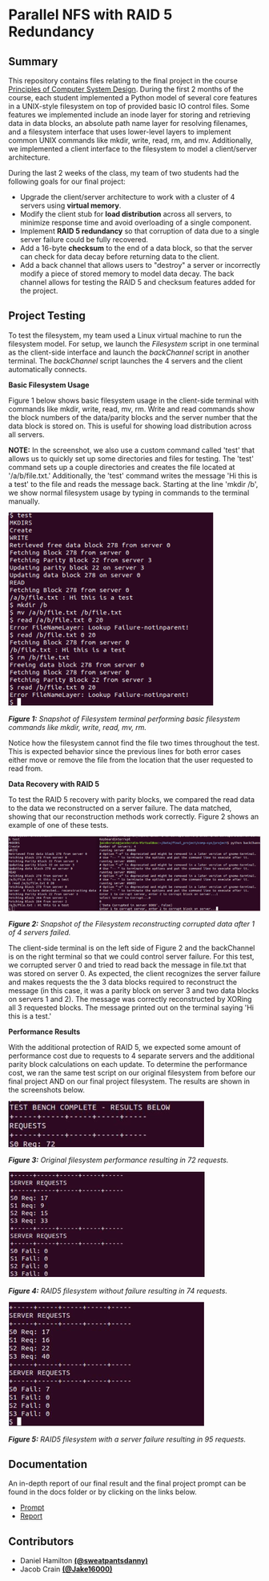 # Parallel NFS with RAID 5 Redundancy

## Summary

This repository contains files relating to the final project in the course [Principles of Computer System Design](https://www.ece.ufl.edu/wp-content/uploads/syllabi/Fall2019/EEL4736_Prin_Comp_Sys_Figueiredo_Fall_2019.pdf). During the first 2 months of the course, each student implemented a Python model of several core features in a UNIX-style filesystem on top of provided basic IO control files. Some features we implemented include an inode layer for storing and retrieving data in data blocks,  an absolute path name layer for resolving filenames, and a filesystem interface that uses lower-level layers to implement common UNIX commands like mkdir, write, read, rm, and mv. Additionally, we implemented a client interface to the filesystem to model a client/server architecture. 

During the last 2 weeks of the class, my team of two students had the following goals for our final project:
- Upgrade the client/server architecture to work with a cluster of 4 servers using **virtual memory**.
- Modify the client stub for **load distribution** across all servers, to minimize response time and avoid overloading of a single component.
- Implement **RAID 5 redundancy** so that corruption of data due to a single server failure could be fully recovered.
- Add a 16-byte **checksum** to the end of a data block, so that the server can check for data decay before returning data to the client.
- Add a back channel that allows users to "destroy" a server or incorrectly modify a piece of stored memory to model data decay. The back channel allows for testing the RAID 5 and checksum features added for the project.

## Project Testing

To test the filesystem, my team used a Linux virtual machine to run the filesystem model. For setup, we launch the _Filesystem_ script in one terminal as the client-side interface and launch the _backChannel_ script in another terminal. The _backChannel_ script launches the 4 servers and the client automatically connects.

**Basic Filesystem Usage**

Figure 1 below shows basic filesystem usage in the client-side terminal with commands like mkdir, write, read, mv, rm.  Write and read commands show the block numbers of the data/parity blocks and the server number that the data block is stored on.  This is useful for showing load distribution across all servers.

**NOTE:** In the screenshot, we also use a custom command called 'test' that allows us to quickly set up some directories and files for testing. The 'test' command sets up a couple directories and creates the file located at '/a/b/file.txt.' Additionally,  the 'test' command writes the message 'Hi this is a test' to the file and reads the message back. Starting at the line 'mkdir /b', we show normal filesystem usage by typing in commands to the terminal manually.

![Basic file system usage](./images/BasicFilesystemUsage.PNG)

***Figure 1:** Snapshot of Filesystem terminal performing basic filesystem commands like mkdir, write, read, mv, rm.*

Notice how the filesystem cannot find the file two times throughout the test. This is expected behavior since the previous lines for both error cases either move or remove the file from the location that the user requested to read from. 

**Data Recovery with RAID 5**

To test the RAID 5 recovery with parity blocks, we compared the read data to the data we reconstructed on a server failure. The data matched, showing that our reconstruction methods work correctly.  Figure 2 shows an example of one of these tests. 

![RAID 5 Recovery](./images/RAID5.PNG)

***Figure 2:** Snapshot of the Filesystem reconstructing corrupted data after 1 of 4 servers failed.*

The client-side terminal is on the left side of Figure 2 and the backChannel is on the right terminal so that we could control server failure. For this test, we corrupted server 0 and tried to read back the message in file.txt that was stored on server 0. As expected, the client recognizes the server failure and makes requests the the 3 data blocks required to reconstruct the message (in this case, it was a parity block on server 3 and two data blocks on servers 1 and 2). The message was correctly reconstructed by XORing all 3 requested blocks. The message printed out on the terminal saying 'Hi this is a test.'    

**Performance Results**

With the additional protection of RAID 5, we expected some amount of performance cost due to requests to 4 separate servers and the additional parity block calculations on each update. To determine the performance cost, we ran the same test script on our original filesystem from before our final project AND on our final project filesystem. The results are shown in the screenshots below.

![RAID 5 Recovery](./images/OriginalFilesystem.PNG)

***Figure 3:** Original filesystem performance resulting in 72 requests.*

![RAID 5 Recovery](./images/RAID5NoFailure.PNG)

***Figure 4:** RAID5 filesystem without failure resulting in 74 requests.*

![RAID 5 Recovery](./images/RAID5WithFailure.PNG)

***Figure 5:** RAID5 filesystem with a server failure resulting in 95 requests.*

## Documentation

An in-depth report of our final result and the final project prompt can be found in the docs folder or by clicking on the links below.

- [Prompt](https://github.com/digitaldanny/ParallelNFS/blob/master/docs/Prompt.pdf)
- [Report](https://github.com/digitaldanny/ParallelNFS/blob/master/docs/Project%20Report.pdf)

## Contributors

- Daniel Hamilton [**(@sweatpantsdanny)**](https://github.com/sweatpantsdanny)
- Jacob Crain [**(@Jake16000)**](https://github.com/Jake16000)
